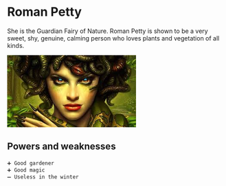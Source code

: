 # Roman Petty

She is the Guardian Fairy of Nature. Roman Petty is shown to be a very sweet, shy, genuine, calming person who loves plants and vegetation of all kinds.

![Roman Petty](./../pictures/roman_petty.jpg)

## Powers and weaknesses

    ➕ Good gardener
    ➕ Good magic
    ➖ Useless in the winter